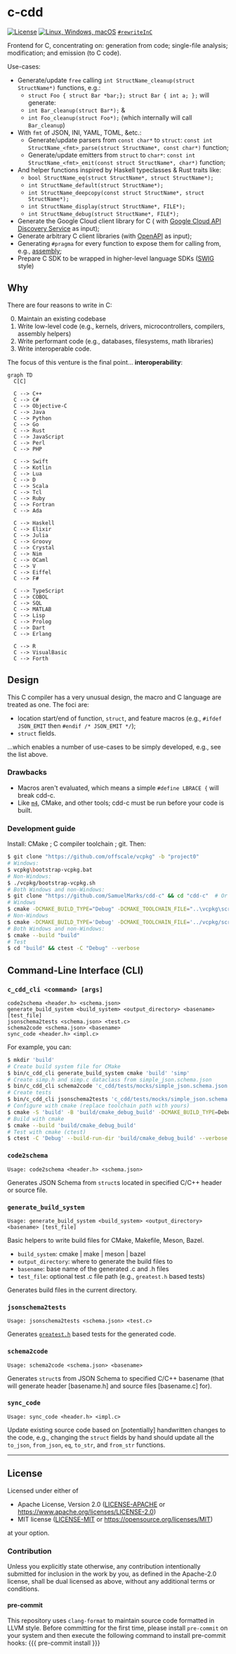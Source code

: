 c-cdd
=====

[![License](https://img.shields.io/badge/license-Apache--2.0%20OR%20MIT-blue.svg)](https://opensource.org/licenses/Apache-2.0)
[![Linux, Windows, macOS](https://github.com/SamuelMarks/cdd-c/actions/workflows/linux-Windows-macOS.yml/badge.svg)](https://github.com/SamuelMarks/cdd-c/actions/workflows/linux-Windows-macOS.yml)
[`#rewriteInC`](https://rewriteInC.io)

Frontend for C, concentrating on: generation from code; single-file analysis; modification; and emission (to C code).

Use-cases:

- Generate/update `free` calling `int StructName_cleanup(struct StructName*)` functions, e.g.:
    - `struct Foo { struct Bar *bar;}; struct Bar { int a; };` will generate:
    - `int Bar_cleanup(struct Bar*);` &
    - `int Foo_cleanup(struct Foo*);` (which internally will call `Bar_cleanup`)
- With `fmt` of JSON, INI, YAML, TOML, &etc.:
    - Generate/update parsers from `const char*` to `struct`:
      `const int StructName_<fmt>_parse(struct StructName*, const char*)` function;
    - Generate/update emitters from `struct` to `char*`:
      `const int StructName_<fmt>_emit(const struct StructName*, char*)` function;
- And helper functions inspired by Haskell typeclasses & Rust traits like:
    - `bool StructName_eq(struct StructName*, struct StructName*);`
    - `int StructName_default(struct StructName*);`
    - `int StructName_deepcopy(const struct StructName*, struct StructName*);`
    - `int StructName_display(struct StructName*, FILE*);`
    - `int StructName_debug(struct StructName*, FILE*);`
- Generate the Google Cloud client library for C (
  with [Google Cloud API Discovery Service](https://developers.google.com/discovery/v1/reference) as input);
- Generate arbitrary C client libraries (with [OpenAPI](https://spec.openapis.org/oas/v3.1.0) as input);
- Generating `#pragma` for every function to expose them for calling from,
  e.g., [assembly](https://www.ibm.com/docs/en/zos/2.5.0?topic=programs-calling-c-code-from-assembler-c-example);
- Prepare C SDK to be wrapped in higher-level language SDKs ([SWIG](https://en.wikipedia.org/wiki/SWIG) style)

## Why

There are four reasons to write in C:

0. Maintain an existing codebase
1. Write low-level code (e.g., kernels, drivers, microcontrollers, compilers, assembly helpers)
2. Write performant code (e.g., databases, filesystems, math libraries)
3. Write interoperable code.

The focus of this venture is the final point… **interoperability**:

```mermaid
graph TD
  C[C]

  C --> C++
  C --> C#
  C --> Objective-C
  C --> Java
  C --> Python
  C --> Go
  C --> Rust
  C --> JavaScript
  C --> Perl
  C --> PHP

  C --> Swift
  C --> Kotlin
  C --> Lua
  C --> D
  C --> Scala
  C --> Tcl
  C --> Ruby
  C --> Fortran
  C --> Ada

  C --> Haskell
  C --> Elixir
  C --> Julia
  C --> Groovy
  C --> Crystal
  C --> Nim
  C --> OCaml
  C --> V
  C --> Eiffel
  C --> F#

  C --> TypeScript
  C --> COBOL
  C --> SQL
  C --> MATLAB
  C --> Lisp
  C --> Prolog
  C --> Dart
  C --> Erlang

  C --> R
  C --> VisualBasic
  C --> Forth
```

## Design

This C compiler has a very unusual design, the macro and C language are treated as one. The foci are:

- location start/end of function, `struct`, and feature macros (e.g., `#ifdef JSON_EMIT` then `#endif /* JSON_EMIT */`);
- `struct` fields.

…which enables a number of use-cases to be simply developed, e.g., see the list above.

### Drawbacks

- Macros aren't evaluated, which means a simple `#define LBRACE {` will break cdd-c.
- Like [`m4`](https://en.wikipedia.org/wiki/M4_(computer_language)), CMake, and other tools; cdd-c must be run before
  your code is built.

### Development guide

Install: CMake ; C compiler toolchain ; git. Then:

```sh
$ git clone "https://github.com/offscale/vcpkg" -b "project0"
# Windows:
$ vcpkg\bootstrap-vcpkg.bat
# Non-Windows:
$ ./vcpkg/bootstrap-vcpkg.sh
# Both Windows and non-Windows:
$ git clone "https://github.com/SamuelMarks/cdd-c" && cd "cdd-c"  # Or your fork of this repo
# Windows
$ cmake -DCMAKE_BUILD_TYPE="Debug" -DCMAKE_TOOLCHAIN_FILE="..\vcpkg\scripts\buildsystems\vcpkg.cmake" -S . -B "build"
# Non-Windows
$ cmake -DCMAKE_BUILD_TYPE='Debug' -DCMAKE_TOOLCHAIN_FILE='../vcpkg/scripts/buildsystems/vcpkg.cmake' -S . -B 'build'
# Both Windows and non-Windows:
$ cmake --build "build"
# Test
$ cd "build" && ctest -C "Debug" --verbose
```

## Command-Line Interface (CLI)

### `c_cdd_cli <command> [args]`

    code2schema <header.h> <schema.json>
    generate_build_system <build_system> <output_directory> <basename> [test_file]
    jsonschema2tests <schema.json> <test.c>
    schema2code <schema.json> <basename>
    sync_code <header.h> <impl.c>

For example, you can:

```sh
$ mkdir 'build'
# Create build system file for CMake
$ bin/c_cdd_cli generate_build_system cmake 'build' 'simp'
# Create simp.h and simp.c dataclass from simple_json.schema.json
$ bin/c_cdd_cli schema2code 'c_cdd/tests/mocks/simple_json.schema.json' 'build/simp'
# Create tests
$ bin/c_cdd_cli jsonschema2tests 'c_cdd/tests/mocks/simple_json.schema.json' 'build/test_simp.h'
# Configure with cmake (replace toolchain path with yours)
$ cmake -S 'build' -B 'build/cmake_debug_build' -DCMAKE_BUILD_TYPE=Debug -DCMAKE_TOOLCHAIN_FILE='vcpkg/scripts/buildsystems/vcpkg.cmake'
# Build with cmake
$ cmake --build 'build/cmake_debug_build'
# Test with cmake (ctest)
$ ctest -C 'Debug' --build-run-dir 'build/cmake_debug_build' --verbose
```

### `code2schema`

    Usage: code2schema <header.h> <schema.json>

Generates JSON Schema from `struct`s located in specified C/C++ header or source file.

### `generate_build_system`

    Usage: generate_build_system <build_system> <output_directory> <basename> [test_file]

Basic helpers to write build files for CMake, Makefile, Meson, Bazel.

  - `build_system`: cmake | make | meson | bazel
  - `output_directory`: where to generate the build files to
  - `basename`: base name of the generated .c and .h files 
  - `test_file`: optional test .c file path (e.g., `greatest.h` based tests)

Generates build files in the current directory.

### `jsonschema2tests`

    Usage: jsonschema2tests <schema.json> <test.c>

Generates [`greatest.h`](https://github.com/silentbicycle/greatest/blob/release/greatest.h) based tests for the generated code.

### `schema2code`

    Usage: schema2code <schema.json> <basename>

Generates `struct`s from JSON Schema to specified C/C++ basename (that will generate header [basename.h] and source
files [basename.c] for).

### `sync_code`

    Usage: sync_code <header.h> <impl.c>

Update existing source code based on [potentially] handwritten changes to the code, e.g., changing the `struct` fields
by hand should update all the `to_json`, `from_json`, `eq`, `to_str`, and `from_str` functions.

---

## License

Licensed under either of

- Apache License, Version 2.0 ([LICENSE-APACHE](LICENSE-APACHE) or <https://www.apache.org/licenses/LICENSE-2.0>)
- MIT license ([LICENSE-MIT](LICENSE-MIT) or <https://opensource.org/licenses/MIT>)

at your option.

### Contribution

Unless you explicitly state otherwise, any contribution intentionally submitted for inclusion in the work by you, as
defined in the Apache-2.0 license, shall be dual licensed as above, without any additional terms or conditions.

#### pre-commit

This repository uses `clang-format` to maintain source code formatted in LLVM style. Before committing for the first
time, please install `pre-commit` on your system and then execute the following command to install pre-commit hooks:
{{{
pre-commit install
}}}
